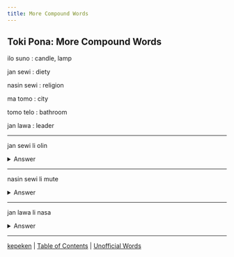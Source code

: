 ```yaml
---
title: More Compound Words
---
```


## Toki Pona: More Compound Words

ilo suno
: candle, lamp

jan sewi
: diety

nasin sewi
: religion

ma tomo
: city

tomo telo
: bathroom

jan lawa
: leader

---

jan sewi li olin
<details>
<summary>Answer</summary>
God is love
</details>

---

nasin sewi li mute
<details>
<summary>Answer</summary>
There are many religions
</details>

---

jan lawa li nasa
<details>
<summary>Answer</summary>
The leader is crazy
</details>

---

[kepeken](31kepeken.md) | [Table of Contents](toc.md) | [Unofficial Words](33UnofficialWords.md)